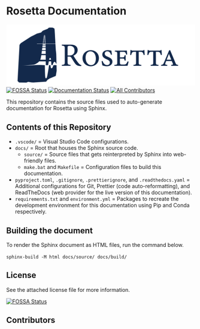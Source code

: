 # Rosetta Documentation
![Rosetta logo](./docs/source/_static/brand/rosetta-logo-dark.png)
[![FOSSA Status](https://app.fossa.com/api/projects/git%2Bgithub.com%2Frosetta-code%2Frosetta-doc.svg?type=shield)](https://app.fossa.com/projects/git%2Bgithub.com%2Frosetta-code%2Frosetta-doc?ref=badge_shield)
[![Documentation Status](https://readthedocs.org/projects/rosetta-doc/badge/?version=latest)](https://rosetta-doc.readthedocs.io/en/latest/?badge=latest)
[![All Contributors](https://img.shields.io/github/all-contributors/rosetta-code/rosetta-doc?color=ee8449)](#contributors)

This repository contains the source files used to auto-generate documentation for Rosetta using Sphinx.

## Contents of this Repository

- `.vscode/` = Visual Studio Code configurations.
- `docs/` = Root that houses the Sphinx source code.
  - `source/` = Source files that gets reinterpreted by Sphinx into web-friendly files.
  - `make.bat` and `Makefile` = Configuration files to build this documentation.
- `pyproject.toml`, `.gitignore`, `.prettierignore`, and `.readthedocs.yaml` = Additional configurations for Git, Prettier (code auto-reformatting), and ReadTheDocs (web provider for the live version of this documentation).
- `requirements.txt` and `environment.yml` = Packages to recreate the development environment for this documentation using Pip and Conda respectively.

## Building the document

To render the Sphinx document as HTML files, run the command below.

`sphinx-build -M html docs/source/ docs/build/`

## License

See the attached license file for more information.

[![FOSSA Status](https://app.fossa.com/api/projects/git%2Bgithub.com%2Frosetta-code%2Frosetta-doc.svg?type=large)](https://app.fossa.com/projects/git%2Bgithub.com%2Frosetta-code%2Frosetta-doc?ref=badge_large)

## Contributors

<!-- ALL-CONTRIBUTORS-LIST:START - Do not remove or modify this section -->
<!-- prettier-ignore-start -->
<!-- markdownlint-disable -->

<!-- markdownlint-restore -->
<!-- prettier-ignore-end -->

<!-- ALL-CONTRIBUTORS-LIST:END -->

